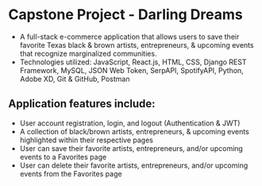# Capstone Project - Darling Dreams

- A full-stack e-commerce application that allows users to save their favorite Texas black & brown artists, entrepreneurs, & upcoming events that recognize marginalized communities.
- Technologies utilized: JavaScript, React.js, HTML, CSS, Django REST Framework, MySQL, JSON Web Token, SerpAPI, SpotifyAPI, Python, Adobe XD, Git & GitHub, Postman

## Application features include:

- User account registration, login, and logout (Authentication & JWT)
- A collection of black/brown artists, entrepreneurs, & upcoming events highlighted within their respective pages
- User can save their favorite artists, entrepreneurs, and/or upcoming events to a Favorites page
- User can delete their favorite artists, entrepreneurs, and/or upcoming events from the Favorites page